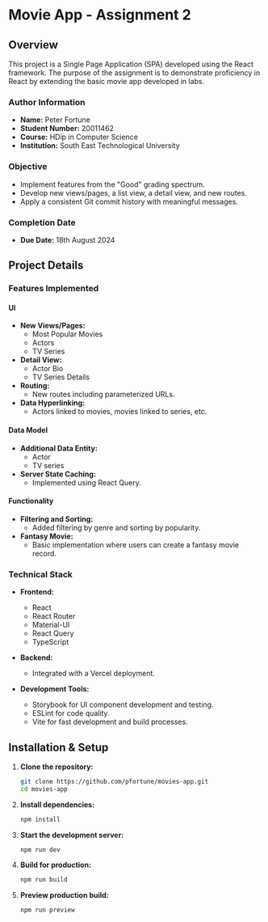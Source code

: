 # Movie App - Assignment 2

## Overview

This project is a Single Page Application (SPA) developed using the React framework. The purpose of the assignment is to demonstrate proficiency in React by extending the basic movie app developed in labs.

### Author Information
- **Name:** Peter Fortune
- **Student Number:** 20011462
- **Course:** HDip in Computer Science
- **Institution:** South East Technological University

### Objective
- Implement features from the "Good" grading spectrum.
- Develop new views/pages, a list view, a detail view, and new routes.
- Apply a consistent Git commit history with meaningful messages.

### Completion Date
- **Due Date:** 18th August 2024

## Project Details

### Features Implemented

#### UI
- **New Views/Pages:** 
  - Most Popular Movies
  - Actors
  - TV Series
- **Detail View:** 
  - Actor Bio
  - TV Series Details
- **Routing:** 
  - New routes including parameterized URLs.
- **Data Hyperlinking:** 
  - Actors linked to movies, movies linked to series, etc.

#### Data Model
- **Additional Data Entity:** 
  - Actor
  - TV series
- **Server State Caching:** 
  - Implemented using React Query.

#### Functionality
- **Filtering and Sorting:** 
  - Added filtering by genre and sorting by popularity.
- **Fantasy Movie:** 
  - Basic implementation where users can create a fantasy movie record.

### Technical Stack

- **Frontend:** 
  - React
  - React Router
  - Material-UI
  - React Query
  - TypeScript

- **Backend:** 
  - Integrated with a Vercel deployment.

- **Development Tools:** 
  - Storybook for UI component development and testing.
  - ESLint for code quality.
  - Vite for fast development and build processes.

## Installation & Setup

1. **Clone the repository:**
    ```bash
    git clone https://github.com/pfortune/movies-app.git
    cd movies-app
    ```

2. **Install dependencies:**
    ```bash
    npm install
    ```

3. **Start the development server:**
    ```bash
    npm run dev
    ```

4. **Build for production:**
    ```bash
    npm run build
    ```

5. **Preview production build:**
    ```bash
    npm run preview
    ```